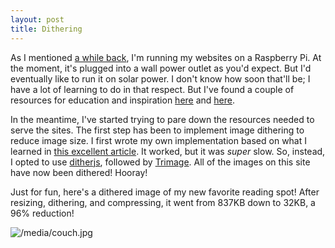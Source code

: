 ```yaml
---
layout: post
title: Dithering
---
```


As I mentioned [a while back](/blog/2018/08/20/Pi-Server), I'm running my websites on a Raspberry Pi. At the moment, it's plugged into a wall power outlet as you'd expect. But I'd eventually like to run it on solar power. I don't know how soon that'll be; I have a lot of learning to do in that respect. But I've found a couple of resources for education and inspiration [here](https://homebrewserver.club/low-tech-website-howto.html) and [here](https://solar.lowtechmagazine.com/).

In the meantime, I've started trying to pare down the resources needed to serve the sites. The first step has been to implement image dithering to reduce image size. I first wrote my own implementation based on what I learned in [this excellent article](https://www.tannerhelland.com/4660/dithering-eleven-algorithms-source-code/). It worked, but it was _super_ slow. So, instead, I opted to use [ditherjs](https://github.com/danielepiccone/ditherjs), followed by [Trimage](https://trimage.org/). All of the images on this site have now been dithered! Hooray!

Just for fun, here's a dithered image of my new favorite reading spot! After resizing, dithering, and compressing, it went from 837KB down to 32KB, a 96% reduction!

![/media/couch.jpg](/media/couch.png)
